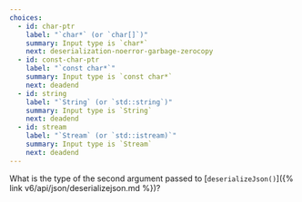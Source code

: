 ```yaml
---
choices:
  - id: char-ptr
    label: "`char*` (or `char[]`)"
    summary: Input type is `char*`
    next: deserialization-noerror-garbage-zerocopy
  - id: const-char-ptr
    label: "`const char*`"
    summary: Input type is `const char*`
    next: deadend
  - id: string
    label: "`String` (or `std::string`)"
    summary: Input type is `String`
    next: deadend
  - id: stream
    label: "`Stream` (or `std::istream)`"
    summary: Input type is `Stream`
    next: deadend
---
```


What is the type of the second argument passed to [`deserializeJson()`]({% link v6/api/json/deserializejson.md %})?
